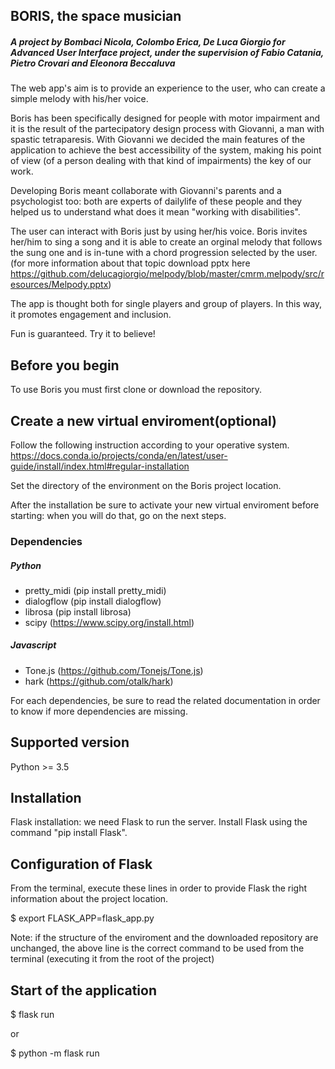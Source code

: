 BORIS, the space musician
-------------------------
##### A project by Bombaci Nicola, Colombo Erica, De Luca Giorgio for Advanced User Interface project, under the supervision of Fabio Catania, Pietro Crovari and Eleonora Beccaluva

The web app's aim is to provide an experience to the user, who can create a simple melody with his/her voice.

Boris has been specifically designed for people with motor impairment and it is the result of the partecipatory design process with Giovanni, a man with spastic tetraparesis. With Giovanni we decided the main features of the application to achieve the best accessibility of the system, making his point of view (of a person dealing with that kind of impairments) the key of our work.

Developing Boris meant collaborate with Giovanni's parents and a psychologist too: both are experts of dailylife of these people and they helped us to understand what does it mean "working with disabilities".

The user can interact with Boris just by using her/his voice. Boris invites her/him to sing a song and it is able to create an orginal melody that follows the sung one and is in-tune with a chord progression selected by the user.(for more information about that topic download pptx here https://github.com/delucagiorgio/melpody/blob/master/cmrm.melpody/src/resources/Melpody.pptx)

The app is thought both for single players and group of players. In this way, it promotes engagement and inclusion.

Fun is guaranteed. Try it to believe!

Before you begin
-------------------

To use Boris you must first clone or download the repository.

## Create a new virtual enviroment(optional)

Follow the following instruction according to your operative system.
https://docs.conda.io/projects/conda/en/latest/user-guide/install/index.html#regular-installation

Set the directory of the environment on the Boris project location.

After the installation be sure to activate your new virtual enviroment before starting: when you will do that, go on the next steps.

### Dependencies
##### Python
- pretty_midi (pip install pretty_midi)
- dialogflow (pip install dialogflow)
- librosa (pip install librosa)
- scipy (https://www.scipy.org/install.html)
  
  
##### Javascript
- Tone.js (https://github.com/Tonejs/Tone.js)
- hark (https://github.com/otalk/hark)

For each dependencies, be sure to read the related documentation in order to know if more dependencies are missing.

Supported version
------------------

Python >= 3.5

Installation
------------

Flask installation: we need Flask to run the server. Install Flask using the command "pip install Flask".

Configuration of Flask
----------------------

From the terminal, execute these lines in order to provide Flask the right information about the project location.

$ export FLASK_APP=flask_app.py

Note: if the structure of the enviroment and the downloaded repository are unchanged, the above line is the correct command to be used from the terminal (executing it from the root of the project)

Start of the application
------------------------
$ flask run

or 

$ python -m flask run
